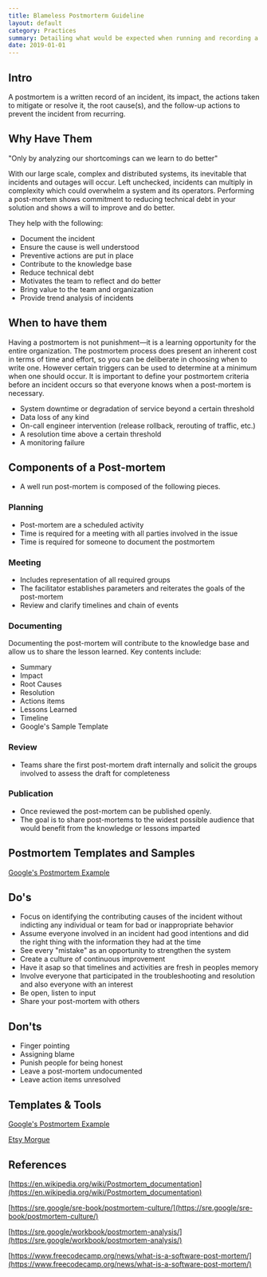 ```yaml
---
title: Blameless Postmorterm Guideline
layout: default
category: Practices
summary: Detailing what would be expected when running and recording a postmorterm.
date: 2019-01-01
---
```


## Intro

A postmortem is a written record of an incident, its impact, the actions taken to mitigate or resolve it, the root cause(s), and the follow-up actions to prevent the incident from recurring.

## Why Have Them

"Only by analyzing our shortcomings can we learn to do better"

With our large scale, complex and distributed systems, its inevitable that incidents and outages will occur.
Left unchecked, incidents can multiply in complexity which could overwhelm a system and its operators.
Performing a post-mortem shows commitment to reducing technical debt in your solution and shows a will to improve and do better.

They help with the following:

* Document the incident
* Ensure the cause is well understood
* Preventive actions are put in place
* Contribute to the knowledge base
* Reduce technical debt
* Motivates the team to reflect and do better
* Bring value to the team and organization
* Provide trend analysis of incidents

## When to have them

Having a postmortem is not punishment—it is a learning opportunity for the entire organization.
The postmortem process does present an inherent cost in terms of time and effort, so you can be deliberate in choosing when to write one.
However certain triggers can be used to determine at a minimum when one should occur.
It is important to define your postmortem criteria before an incident occurs so that everyone knows when a post-mortem is necessary.

* System downtime or degradation of service beyond a certain threshold
* Data loss of any kind
* On-call engineer intervention (release rollback, rerouting of traffic, etc.)
* A resolution time above a certain threshold
* A monitoring failure

## Components of a Post-mortem

* A well run post-mortem is composed of the following pieces.

### Planning

* Post-mortem are a scheduled activity
* Time is required for a meeting with all parties involved in the issue
* Time is required for someone to document the postmortem

### Meeting

* Includes representation of all required groups
* The facilitator establishes parameters and reiterates the goals of the post-mortem
* Review and clarify timelines and chain of events

### Documenting

Documenting the post-mortem will contribute to the knowledge base and allow us to share the lesson learned. Key contents include:

* Summary
* Impact
* Root Causes
* Resolution
* Actions items
* Lessons Learned
* Timeline
* Google's Sample Template

### Review

* Teams share the first post-mortem draft internally and solicit the groups involved to assess the draft for completeness

### Publication

* Once reviewed the post-mortem can be published openly.
* The goal is to share post-mortems to the widest possible audience that would benefit from the knowledge or lessons imparted

## Postmortem Templates and Samples

[Google's Postmortem Example](https://landing.google.com/sre/sre-book/chapters/postmortem/ )

## Do's

* Focus on identifying the contributing causes of the incident without indicting any individual or team for bad or inappropriate behavior
* Assume everyone involved in an incident had good intentions and did the right thing with the information they had at the time
* See every "mistake" as an opportunity to strengthen the system
* Create a culture of continuous improvement
* Have it asap so that timelines and activities are fresh in peoples memory
* Involve everyone that participated in the troubleshooting and resolution and also everyone with an interest
* Be open, listen to input
* Share your post-mortem with others

## Don'ts

* Finger pointing
* Assigning blame
* Punish people for being honest
* Leave a post-mortem undocumented
* Leave action items unresolved

## Templates & Tools

[Google's Postmortem Example](https://landing.google.com/sre/sre-book/chapters/postmortem/)

[Etsy Morgue](https://github.com/etsy/morgue)

## References

[https://en.wikipedia.org/wiki/Postmortem_documentation](https://en.wikipedia.org/wiki/Postmortem_documentation)

[https://sre.google/sre-book/postmortem-culture/](https://sre.google/sre-book/postmortem-culture/)

[https://sre.google/workbook/postmortem-analysis/](https://sre.google/workbook/postmortem-analysis/)

[https://www.freecodecamp.org/news/what-is-a-software-post-mortem/](https://www.freecodecamp.org/news/what-is-a-software-post-mortem/)
